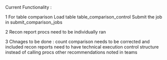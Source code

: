 Current Functionality : 

1
For table comparison
Load table table_comparison_control
Submit the job in submit_comparison_jobs

2
Recon report procs need to be individually ran

3 Chnages to be done : 
count comparison needs to be corrected and included
recon reports need to have technical execution control structure instead of calling procs
other recommendations noted in teams
